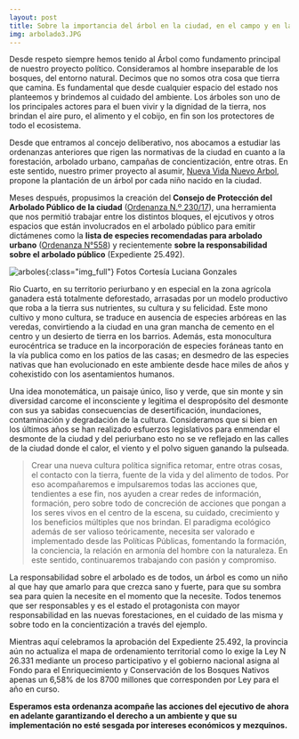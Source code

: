```yaml
---
layout: post
title: Sobre la importancia del árbol en la ciudad, en el campo y en la vida
img: arbolado3.JPG
---
```


Desde respeto siempre hemos tenido al Árbol como fundamento principal de nuestro proyecto político. Consideramos al hombre inseparable de los bosques, del entorno natural. Decimos que no somos otra cosa que tierra que camina. Es fundamental que desde cualquier espacio del estado nos planteemos y brindemos al cuidado del ambiente.  Los árboles son uno de los principales actores para el buen vivir y la dignidad de la tierra, nos brindan el aire puro, el alimento y el cobijo, en fin son los protectores de todo el ecosistema.  

Desde que entramos al concejo deliberativo, nos abocamos a estudiar las ordenanzas anteriores que rigen las normativas de la ciudad en cuanto a la forestación, arbolado urbano, campañas de concientización, entre otras. En este sentido, nuestro primer proyecto al asumir, [Nueva Vida Nuevo Arbol]({{site.baseurl}}/archivos/1_un_niño_un_arbol.pdf), propone la plantación de un árbol por cada niño nacido en la ciudad.  

Meses después, propusimos la creación del __Consejo de Protección del Arbolado Público de la ciudad__ ([Ordenanza N.º 230/17]({{site.baseurl}}/archivos/ordenanza_coproarpu.pdf)), una herramienta que nos permitió trabajar entre los distintos bloques, el ejcutivos y otros espacios que están involucrados en el arbolado público para emitir dictámenes como la __lista de especies recomendadas para arbolado urbano__ ([Ordenanza N°558](({{site.baseurl}}/archivos/ordenanza_sprecomendadas))) y recientemente __sobre la responsabilidad sobre el arbolado público__ (Expediente 25.492).

![arboles]({{site.baseurl}}/img/arbolado2.JPG){:class="img_full"}
Fotos Cortesía Luciana Gonzales

Rio Cuarto, en su territorio periurbano y en especial en la zona agrícola ganadera está totalmente deforestado, arrasadas por un modelo productivo que roba a la tierra sus nutrientes, su cultura y su felicidad. Este mono cultivo y mono cultura, se traduce en ausencia de especies arbóreas en las veredas, convirtiendo a la ciudad en una gran mancha de cemento en el centro y un desierto de tierra en los barrios. Además, esta monocultura eurocéntrica se traduce en la incorporación de especies foráneas tanto en la vía publica como en los patios de las casas; en desmedro de las especies nativas que han evolucionado en este ambiente desde hace miles de años y cohexistido con los asentamientos humanos.  

Una idea monotemática, un paisaje único, liso y verde, que sin monte y sin diversidad carcome el inconsciente y legitima el despropósito del desmonte con sus ya sabidas consecuencias de desertificación, inundaciones, contaminación y degradación de la cultura. Consideramos que si bien en los últimos años se han realizado esfuerzos legislativos  para enmendar el desmonte de la ciudad y del periurbano esto  no se ve reflejado en las calles de la ciudad donde el calor, el viento y el polvo siguen ganando la pulseada.

> Crear una nueva cultura política significa retomar, entre otras cosas, el contacto con la tierra, fuente de la vida y del alimento de todos. Por eso acompañaremos e impulsaremos todas las acciones que, tendientes a ese fin, nos ayuden a crear redes de información, formación, pero sobre todo de concreción de acciones que pongan a los seres vivos en el centro de la escena, su cuidado, crecimiento y los beneficios múltiples que nos brindan. El paradigma ecológico además de ser valioso teóricamente, necesita ser valorado e implementado desde las Políticas Públicas, fomentando la formación, la conciencia, la relación en armonía del hombre con la naturaleza. En este sentido, continuaremos trabajando con pasión y compromiso.

La responsabilidad sobre el arbolado es de todos, un árbol es como un niño al que hay que amarlo para que crezca sano y fuerte, para que su sombra sea para quien la necesite en el momento que la necesite. Todos tenemos que ser responsables y es el estado el protagonista con mayor responsabilidad  en las nuevas forestaciones, en el cuidado de las misma y sobre todo en la concientización a través del ejemplo.

Mientras aquí celebramos la aprobación del Expediente 25.492, la provincia aún no actualiza el mapa de ordenamiento territorial como lo exige la Ley N 26.331 mediante un proceso participativo y el gobierno nacional asigna al Fondo para el Enriquecimiento y Conservación de los Bosques Nativos apenas un 6,58% de los 8700 millones que corresponden por Ley para el año en curso.


__Esperamos esta ordenanza acompañe las acciones del ejecutivo de ahora en adelante garantizando el derecho a un ambiente y que su implementación no esté sesgada por intereses económicos y mezquinos.__
